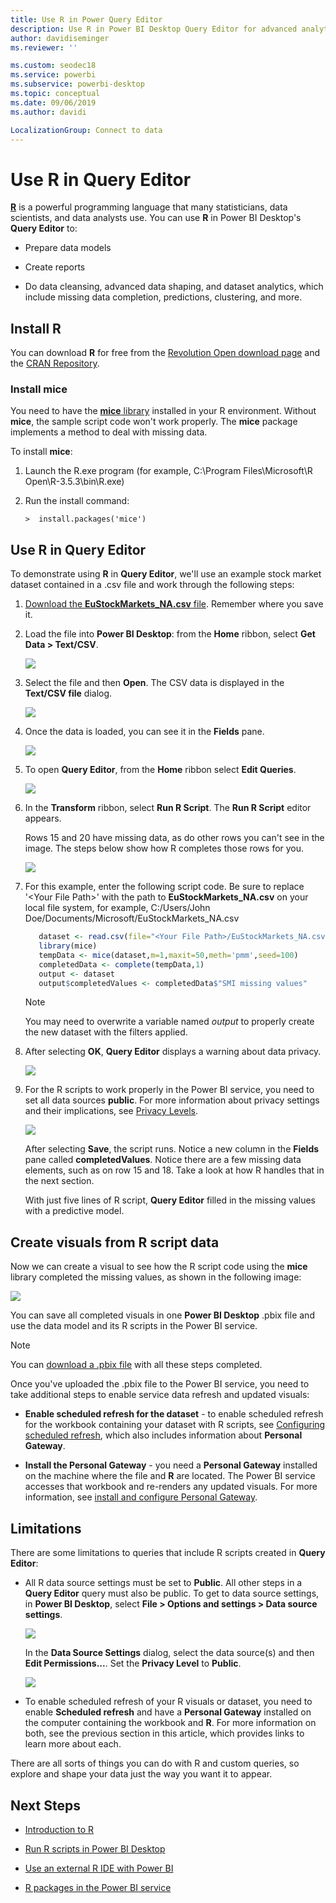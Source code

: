 ```yaml
---
title: Use R in Power Query Editor
description: Use R in Power BI Desktop Query Editor for advanced analytics
author: davidiseminger
ms.reviewer: ''

ms.custom: seodec18
ms.service: powerbi
ms.subservice: powerbi-desktop
ms.topic: conceptual
ms.date: 09/06/2019
ms.author: davidi

LocalizationGroup: Connect to data
---
```

# Use R in Query Editor

[**R**](https://mran.microsoft.com/documents/what-is-r) is a powerful programming language that many statisticians, data scientists, and data analysts use. You can use **R** in Power BI Desktop's **Query Editor** to:

* Prepare data models

* Create reports

* Do data cleansing, advanced data shaping, and dataset analytics, which include missing data completion, predictions, clustering, and more.  

## Install R

You can download  **R** for free from the [Revolution Open download page](https://mran.revolutionanalytics.com/download/) and the [CRAN Repository](https://cran.r-project.org/bin/windows/base/).

### Install mice

You need to have the [**mice** library](https://www.rdocumentation.org/packages/mice/versions/3.5.0/topics/mice) installed in your R environment. Without **mice**, the sample script code won't work properly. The **mice** package implements a method to deal with missing data.

To install **mice**:

1. Launch the R.exe program (for example, C:\Program Files\Microsoft\R Open\R-3.5.3\bin\R.exe)  

2. Run the install command:

   ``` 
   >  install.packages('mice') 
   ```

## Use R in Query Editor

To demonstrate using **R** in **Query Editor**, we'll use an example stock market dataset contained in  a .csv file and work through the following steps:

1. [Download the **EuStockMarkets_NA.csv** file](https://download.microsoft.com/download/F/8/A/F8AA9DC9-8545-4AAE-9305-27AD1D01DC03/EuStockMarkets_NA.csv). Remember where you save it.

1. Load the file into **Power BI Desktop**: from the **Home** ribbon, select **Get Data > Text/CSV**.

   ![](media/desktop-r-in-query-editor/r-in-query-editor_1.png)

1. Select the file and then **Open**. The CSV data is displayed in the **Text/CSV file** dialog.

   ![](media/desktop-r-in-query-editor/r-in-query-editor_2.png)

1. Once the data is loaded, you can see it in the **Fields** pane.

   ![](media/desktop-r-in-query-editor/r-in-query-editor_3.png)

1. To open **Query Editor**, from the **Home** ribbon select **Edit Queries**.

   ![](media/desktop-r-in-query-editor/r-in-query-editor_4.png)

1. In the **Transform** ribbon, select **Run R Script**. The **Run R Script** editor appears.  

   Rows 15 and 20 have missing data, as do other rows you can't see in the image. The steps below show how R completes those rows for you.

   ![](media/desktop-r-in-query-editor/r-in-query-editor_5d.png)

1. For this example, enter the following script code. Be sure to replace '&lt;Your File Path&gt;' with the path to **EuStockMarkets_NA.csv** on your local file system, for example, C:/Users/John Doe/Documents/Microsoft/EuStockMarkets_NA.csv

    ```r
       dataset <- read.csv(file="<Your File Path>/EuStockMarkets_NA.csv", header=TRUE, sep=",")
       library(mice)
       tempData <- mice(dataset,m=1,maxit=50,meth='pmm',seed=100)
       completedData <- complete(tempData,1)
       output <- dataset
       output$completedValues <- completedData$"SMI missing values"
    ```

    > [!NOTE]
    > You may need to overwrite a variable named *output* to properly create the new dataset with the filters applied.

7. After selecting **OK**, **Query Editor** displays a warning about data privacy.

   ![](media/desktop-r-in-query-editor/r-in-query-editor_6.png)
8. For the R scripts to work properly in the Power BI service, you need to set all data sources **public**. For more information about privacy settings and their implications, see [Privacy Levels](desktop-privacy-levels.md).

   ![](media/desktop-r-in-query-editor/r-in-query-editor_7.png)

   After selecting **Save**, the script runs. Notice a new column in the **Fields** pane called **completedValues**. Notice there are a few missing data elements, such as on row 15 and 18. Take a look at how R handles that in the next section.

   With just five lines of R script, **Query Editor** filled in the missing values with a predictive model.

## Create visuals from R script data

Now we can create a visual to see how the R script code using the **mice** library completed the missing values, as shown in the following image:

![](media/desktop-r-in-query-editor/r-in-query-editor_8a.png)

You can save all completed visuals in one **Power BI Desktop** .pbix file and use the data model and its R scripts in the Power BI service.

> [!NOTE]
> You can [download a .pbix file](https://download.microsoft.com/download/F/8/A/F8AA9DC9-8545-4AAE-9305-27AD1D01DC03/Complete%20Values%20with%20R%20in%20PQ.pbix) with all these steps completed.

Once you've uploaded the .pbix file to the Power BI service, you need to take additional steps to enable service data refresh and updated visuals:  

* **Enable scheduled refresh for the dataset** - to enable scheduled refresh for the workbook containing your dataset with R scripts, see [Configuring scheduled refresh](refresh-scheduled-refresh.md), which also includes information about **Personal Gateway**.

* **Install the Personal Gateway** - you need a **Personal Gateway** installed on the machine where the file and **R** are located. The Power BI service accesses that workbook and re-renders any updated visuals. For more information, see [install and configure Personal Gateway](service-gateway-personal-mode.md).

## Limitations

There are some limitations to queries that include R scripts created in **Query Editor**:

* All R data source settings must be set to **Public**. All other steps in a **Query Editor** query must also be public. To get to data source settings, in **Power BI Desktop**, select **File > Options and settings > Data source settings**.

  ![](media/desktop-r-in-query-editor/r-in-query-editor_9.png)

  In the **Data Source Settings** dialog, select the data source(s) and then **Edit Permissions...**.  Set the **Privacy Level**  to **Public**.

  ![](media/desktop-r-in-query-editor/r-in-query-editor_10.png)    
* To enable scheduled refresh of your R visuals or dataset, you need to enable **Scheduled refresh** and have a **Personal Gateway** installed on the computer containing the workbook and **R**. For more information on both, see the previous section in this article, which provides links to learn more about each.

There are all sorts of things you can do with R and custom queries, so explore and shape your data just the way you want it to appear.

## Next Steps

* [Introduction to R](https://mran.microsoft.com/documents/what-is-r) 

* [Run R scripts in Power BI Desktop](desktop-r-scripts.md) 

* [Use an external R IDE with Power BI](desktop-r-ide.md) 

* [R packages in the Power BI service](service-r-packages-support.md)
